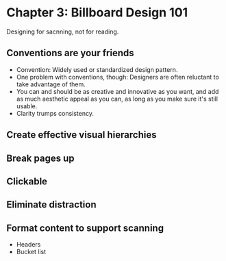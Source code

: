 # Chapter 3: Billboard Design 101

Designing for sacnning, not for reading.

## Conventions are your friends

- Convention: Widely used or standardized design pattern.
- One problem with conventions, though: Designers are often reluctant to take advantage of them.
- You can and should be as creative and innovative as you want, and add as much aesthetic appeal as you can, as long as you make sure it's still usable.
- Clarity trumps consistency.

## Create effective visual hierarchies

## Break pages up

## Clickable

## Eliminate distraction

## Format content to support scanning

- Headers
- Bucket list
